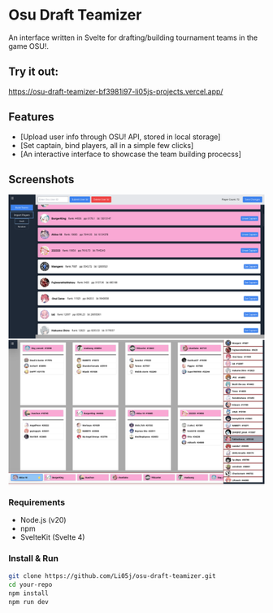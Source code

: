 # Osu Draft Teamizer

An interface written in Svelte for drafting/building tournament teams in the game OSU!.

## Try it out:
https://osu-draft-teamizer-bf3981i97-li05js-projects.vercel.app/

## Features

- [Upload user info through OSU! API, stored in local storage]
- [Set captain, bind players, all in a simple few clicks]
- [An interactive interface to showcase the team building procecss]

## Screenshots
![screenshot1](screenshots/ss1.png)  
![screenshot2](screenshots/ss2.png)  

### Requirements

- Node.js (v20)
- npm
- SvelteKit (Svelte 4)

### Install & Run

```bash
git clone https://github.com/Li05j/osu-draft-teamizer.git
cd your-repo
npm install
npm run dev
